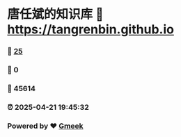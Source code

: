 # 唐任斌的知识库 :link: https://tangrenbin.github.io 
### :page_facing_up: [25](https://tangrenbin.github.io/tag.html) 
### :speech_balloon: 0 
### :hibiscus: 45614 
### :alarm_clock: 2025-04-21 19:45:32 
### Powered by :heart: [Gmeek](https://github.com/Meekdai/Gmeek)
